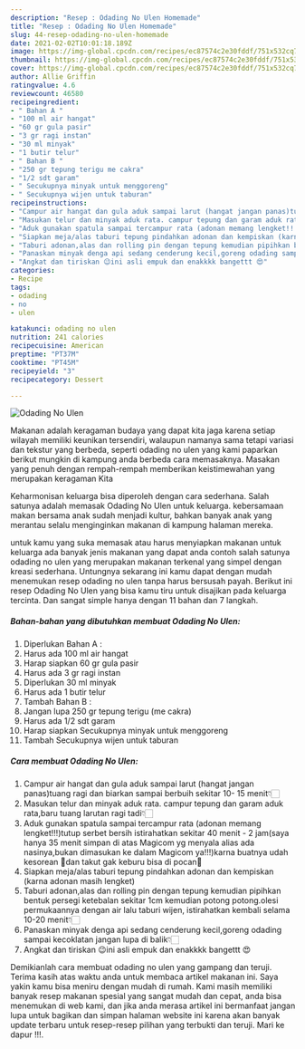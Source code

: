 ```yaml
---
description: "Resep : Odading No Ulen Homemade"
title: "Resep : Odading No Ulen Homemade"
slug: 44-resep-odading-no-ulen-homemade
date: 2021-02-02T10:01:18.189Z
image: https://img-global.cpcdn.com/recipes/ec87574c2e30fddf/751x532cq70/odading-no-ulen-foto-resep-utama.jpg
thumbnail: https://img-global.cpcdn.com/recipes/ec87574c2e30fddf/751x532cq70/odading-no-ulen-foto-resep-utama.jpg
cover: https://img-global.cpcdn.com/recipes/ec87574c2e30fddf/751x532cq70/odading-no-ulen-foto-resep-utama.jpg
author: Allie Griffin
ratingvalue: 4.6
reviewcount: 46580
recipeingredient:
- " Bahan A "
- "100 ml air hangat"
- "60 gr gula pasir"
- "3 gr ragi instan"
- "30 ml minyak"
- "1 butir telur"
- " Bahan B "
- "250 gr tepung terigu me cakra"
- "1/2 sdt garam"
- " Secukupnya minyak untuk menggoreng"
- " Secukupnya wijen untuk taburan"
recipeinstructions:
- "Campur air hangat dan gula aduk sampai larut (hangat jangan panas)tuang ragi dan biarkan sampai berbuih sekitar 10- 15 menit👇🏻"
- "Masukan telur dan minyak aduk rata. campur tepung dan garam aduk rata,baru tuang larutan ragi tadi👇🏻"
- "Aduk gunakan spatula sampai tercampur rata (adonan memang lengket!!!)tutup serbet bersih istirahatkan sekitar 40 menit - 2 jam(saya hanya 35 menit simpan di atas Magicom yg menyala alias ada nasinya,bukan dimasukan ke dalam Magicom ya!!!)karna buatnya udah kesorean 🙈dan takut gak keburu bisa di pocan🤭"
- "Siapkan meja/alas taburi tepung pindahkan adonan dan kempiskan (karna adonan masih lengket)"
- "Taburi adonan,alas dan rolling pin dengan tepung kemudian pipihkan bentuk persegi ketebalan sekitar 1cm kemudian potong potong.olesi permukaannya dengan air lalu taburi wijen, istirahatkan kembali selama 10-20 menit👇🏻"
- "Panaskan minyak denga api sedang cenderung kecil,goreng odading sampai kecoklatan jangan lupa di balik👇🏻"
- "Angkat dan tiriskan 😉ini asli empuk dan enakkkk bangettt 😍"
categories:
- Recipe
tags:
- odading
- no
- ulen

katakunci: odading no ulen 
nutrition: 241 calories
recipecuisine: American
preptime: "PT37M"
cooktime: "PT45M"
recipeyield: "3"
recipecategory: Dessert

---
```



![Odading No Ulen](https://img-global.cpcdn.com/recipes/ec87574c2e30fddf/751x532cq70/odading-no-ulen-foto-resep-utama.jpg)

Makanan adalah keragaman budaya yang dapat kita jaga karena setiap wilayah memiliki keunikan tersendiri, walaupun namanya sama tetapi variasi dan tekstur yang berbeda, seperti odading no ulen yang kami paparkan berikut mungkin di kampung anda berbeda cara memasaknya. Masakan yang penuh dengan rempah-rempah memberikan keistimewahan yang merupakan keragaman Kita



Keharmonisan keluarga bisa diperoleh dengan cara sederhana. Salah satunya adalah memasak Odading No Ulen untuk keluarga. kebersamaan makan bersama anak sudah menjadi kultur, bahkan banyak anak yang merantau selalu menginginkan makanan di kampung halaman mereka.

untuk kamu yang suka memasak atau harus menyiapkan makanan untuk keluarga ada banyak jenis makanan yang dapat anda contoh salah satunya odading no ulen yang merupakan makanan terkenal yang simpel dengan kreasi sederhana. Untungnya sekarang ini kamu dapat dengan mudah menemukan resep odading no ulen tanpa harus bersusah payah.
Berikut ini resep Odading No Ulen yang bisa kamu tiru untuk disajikan pada keluarga tercinta. Dan sangat simple hanya dengan 11 bahan dan 7 langkah.


<!--inarticleads1-->

##### Bahan-bahan yang dibutuhkan membuat Odading No Ulen:

1. Diperlukan  Bahan A :
1. Harus ada 100 ml air hangat
1. Harap siapkan 60 gr gula pasir
1. Harus ada 3 gr ragi instan
1. Diperlukan 30 ml minyak
1. Harus ada 1 butir telur
1. Tambah  Bahan B :
1. Jangan lupa 250 gr tepung terigu (me cakra)
1. Harus ada 1/2 sdt garam
1. Harap siapkan  Secukupnya minyak untuk menggoreng
1. Tambah  Secukupnya wijen untuk taburan




<!--inarticleads2-->

##### Cara membuat  Odading No Ulen:

1. Campur air hangat dan gula aduk sampai larut (hangat jangan panas)tuang ragi dan biarkan sampai berbuih sekitar 10- 15 menit👇🏻
1. Masukan telur dan minyak aduk rata. campur tepung dan garam aduk rata,baru tuang larutan ragi tadi👇🏻
1. Aduk gunakan spatula sampai tercampur rata (adonan memang lengket!!!)tutup serbet bersih istirahatkan sekitar 40 menit - 2 jam(saya hanya 35 menit simpan di atas Magicom yg menyala alias ada nasinya,bukan dimasukan ke dalam Magicom ya!!!)karna buatnya udah kesorean 🙈dan takut gak keburu bisa di pocan🤭
1. Siapkan meja/alas taburi tepung pindahkan adonan dan kempiskan (karna adonan masih lengket)
1. Taburi adonan,alas dan rolling pin dengan tepung kemudian pipihkan bentuk persegi ketebalan sekitar 1cm kemudian potong potong.olesi permukaannya dengan air lalu taburi wijen, istirahatkan kembali selama 10-20 menit👇🏻
1. Panaskan minyak denga api sedang cenderung kecil,goreng odading sampai kecoklatan jangan lupa di balik👇🏻
1. Angkat dan tiriskan 😉ini asli empuk dan enakkkk bangettt 😍




Demikianlah cara membuat odading no ulen yang gampang dan teruji. Terima kasih atas waktu anda untuk membaca artikel makanan ini. Saya yakin kamu bisa meniru dengan mudah di rumah. Kami masih memiliki banyak resep makanan spesial yang sangat mudah dan cepat, anda bisa menemukan di web kami, dan jika anda merasa artikel ini bermanfaat jangan lupa untuk bagikan dan simpan halaman website ini karena akan banyak update terbaru untuk resep-resep pilihan yang terbukti dan teruji. Mari ke dapur !!!. 
